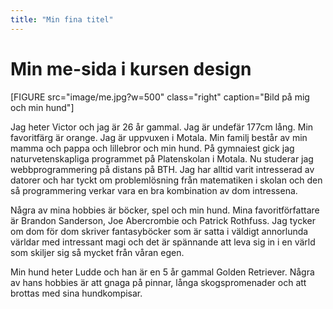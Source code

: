```yaml
---
title: "Min fina titel"
---
```

Min me-sida i kursen design
=========================


[FIGURE src="image/me.jpg?w=500" class="right" caption="Bild på mig och min hund"]

Jag heter Victor och jag är 26 år gammal. Jag är undefär 177cm lång. Min favoritfärg är orange. Jag är uppvuxen i Motala. Min familj består av min mamma och pappa och lillebror och min hund. På gymnaiest gick jag naturvetenskapliga programmet på Platenskolan i Motala. Nu studerar jag webbprogrammering på distans på BTH. Jag har alltid varit intresserad av datorer och har tyckt om problemlösning från matematiken i skolan och den så programmering verkar vara en bra kombination av dom intressena.

Några av mina hobbies är böcker, spel och min hund. Mina favoritförfattare är Brandon Sanderson, Joe Abercrombie och Patrick Rothfuss. Jag tycker om dom för dom skriver fantasyböcker som är satta i väldigt annorlunda världar med intressant magi och det är spännande att leva sig in i en värld som skiljer sig så mycket från våran egen.

Min hund heter Ludde och han är en 5 år gammal Golden Retriever. Några av hans hobbies är att gnaga på pinnar, långa skogspromenader och att brottas med sina hundkompisar.
